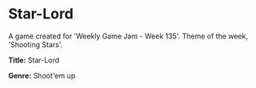 # Star-Lord
A game created for 'Weekly Game Jam - Week 135'. Theme of the week, 'Shooting Stars'.


**Title:** Star-Lord

**Genre:** Shoot'em up
